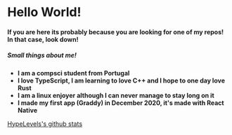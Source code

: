 # Hello World!
#### If you are here its probably because you are looking for one of my repos! In that case, look down!
##### Small things about me!
- **I am a compsci student from Portugal**
- **I love TypeScript, I am learning to love C++ and I hope to one day love Rust**
- **I am a linux enjoyer although I can never manage to stay long on it**
- **I made my first app (Graddy) in December 2020, it's made with React Native**

[HypeLevels's github stats](https://github-readme-stats.vercel.app/api?username=HypeLevels&show_icons=true&theme=gruvbox)
